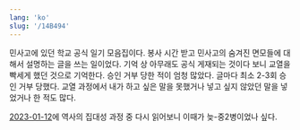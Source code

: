 ```yaml
---
lang: 'ko'
slug: '/14B494'
---
```


민사고에 있던 학교 공식 일기 모음집이다.
봉사 시간 받고 민사고의 숨겨진 면모들에 대해서 설명하는 글을 쓰는 일이었다.
기억 상 아무래도 공식 게재되는 것이다 보니 교열을 빡세게 했던 것으로 기억한다.
승인 거부 당한 적이 엄청 많았다.
글마다 최소 2-3회 승인 거부 당했다.
교열 과정에서 내가 하고 싶은 말을 못했거나 넣고 싶지 않았던 말을 넣었거나 한 적도 많다.

[2023-01-12](./../.././docs/journals/2023-01-12.md)에 역사의 집대성 과정 중 다시 읽어보니 이때가 늦-중2병이었나 싶다.

<head>
  <html lang="ko-KR"/>
</head>
